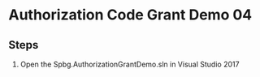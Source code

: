 # Authorization Code Grant Demo 04

## Steps
1. Open the Spbg.AuthorizationGrantDemo.sln in Visual Studio 2017

